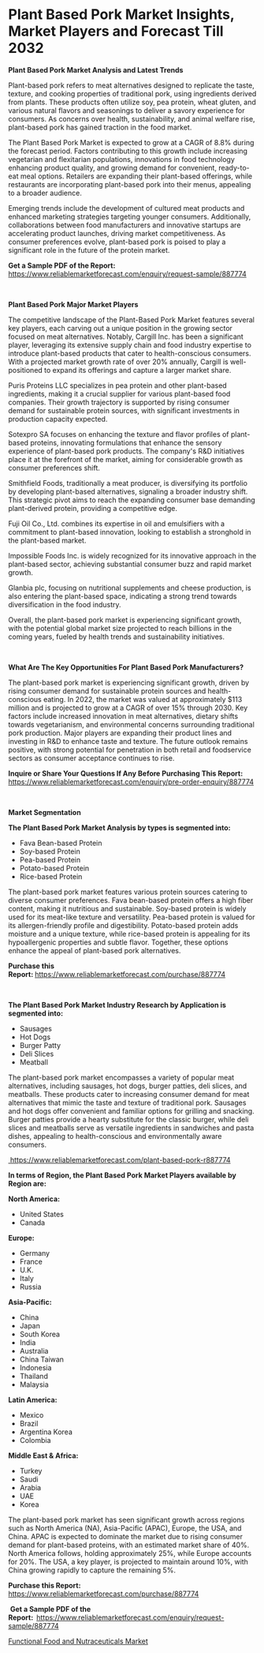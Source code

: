 <p><h1>Plant Based Pork Market Insights, Market Players and Forecast Till 2032</h1></p><p><strong>Plant Based Pork Market Analysis and Latest Trends</strong></p>
<p><p>Plant-based pork refers to meat alternatives designed to replicate the taste, texture, and cooking properties of traditional pork, using ingredients derived from plants. These products often utilize soy, pea protein, wheat gluten, and various natural flavors and seasonings to deliver a savory experience for consumers. As concerns over health, sustainability, and animal welfare rise, plant-based pork has gained traction in the food market.</p><p>The Plant Based Pork Market is expected to grow at a CAGR of 8.8% during the forecast period. Factors contributing to this growth include increasing vegetarian and flexitarian populations, innovations in food technology enhancing product quality, and growing demand for convenient, ready-to-eat meal options. Retailers are expanding their plant-based offerings, while restaurants are incorporating plant-based pork into their menus, appealing to a broader audience. </p><p>Emerging trends include the development of cultured meat products and enhanced marketing strategies targeting younger consumers. Additionally, collaborations between food manufacturers and innovative startups are accelerating product launches, driving market competitiveness. As consumer preferences evolve, plant-based pork is poised to play a significant role in the future of the protein market.</p></p>
<p><strong>Get a Sample PDF of the Report:&nbsp;</strong> <a href="https://www.reliablemarketforecast.com/enquiry/request-sample/887774?utm_campaign=3078&utm_medium=2&utm_source=Github&utm_content=ia&utm_term=07042025&utm_id=plant-based-pork">https://www.reliablemarketforecast.com/enquiry/request-sample/887774</a></p>
<p>&nbsp;</p>
<p><strong>Plant Based Pork Major Market Players</strong></p>
<p><p>The competitive landscape of the Plant-Based Pork Market features several key players, each carving out a unique position in the growing sector focused on meat alternatives. Notably, Cargill Inc. has been a significant player, leveraging its extensive supply chain and food industry expertise to introduce plant-based products that cater to health-conscious consumers. With a projected market growth rate of over 20% annually, Cargill is well-positioned to expand its offerings and capture a larger market share.</p><p>Puris Proteins LLC specializes in pea protein and other plant-based ingredients, making it a crucial supplier for various plant-based food companies. Their growth trajectory is supported by rising consumer demand for sustainable protein sources, with significant investments in production capacity expected.</p><p>Sotexpro SA focuses on enhancing the texture and flavor profiles of plant-based proteins, innovating formulations that enhance the sensory experience of plant-based pork products. The company's R&D initiatives place it at the forefront of the market, aiming for considerable growth as consumer preferences shift.</p><p>Smithfield Foods, traditionally a meat producer, is diversifying its portfolio by developing plant-based alternatives, signaling a broader industry shift. This strategic pivot aims to reach the expanding consumer base demanding plant-derived protein, providing a competitive edge.</p><p>Fuji Oil Co., Ltd. combines its expertise in oil and emulsifiers with a commitment to plant-based innovation, looking to establish a stronghold in the plant-based market.</p><p>Impossible Foods Inc. is widely recognized for its innovative approach in the plant-based sector, achieving substantial consumer buzz and rapid market growth. </p><p>Glanbia plc, focusing on nutritional supplements and cheese production, is also entering the plant-based space, indicating a strong trend towards diversification in the food industry.</p><p>Overall, the plant-based pork market is experiencing significant growth, with the potential global market size projected to reach billions in the coming years, fueled by health trends and sustainability initiatives.</p></p>
<p>&nbsp;</p>
<p><strong>What Are The Key Opportunities For Plant Based Pork Manufacturers?</strong></p>
<p><p>The plant-based pork market is experiencing significant growth, driven by rising consumer demand for sustainable protein sources and health-conscious eating. In 2022, the market was valued at approximately $113 million and is projected to grow at a CAGR of over 15% through 2030. Key factors include increased innovation in meat alternatives, dietary shifts towards vegetarianism, and environmental concerns surrounding traditional pork production. Major players are expanding their product lines and investing in R&D to enhance taste and texture. The future outlook remains positive, with strong potential for penetration in both retail and foodservice sectors as consumer acceptance continues to rise.</p></p>
<p><strong>Inquire or Share Your Questions If Any Before Purchasing This Report:</strong> <a href="https://www.reliablemarketforecast.com/enquiry/pre-order-enquiry/887774?utm_campaign=3078&utm_medium=2&utm_source=Github&utm_content=ia&utm_term=07042025&utm_id=plant-based-pork">https://www.reliablemarketforecast.com/enquiry/pre-order-enquiry/887774</a></p>
<p>&nbsp;</p>
<p><strong>Market Segmentation</strong></p>
<p><strong>The Plant Based Pork Market Analysis by types is segmented into:</strong></p>
<p><ul><li>Fava Bean-based Protein</li><li>Soy-based Protein</li><li>Pea-based Protein</li><li>Potato-based Protein</li><li>Rice-based Protein</li></ul></p>
<p><p>The plant-based pork market features various protein sources catering to diverse consumer preferences. Fava bean-based protein offers a high fiber content, making it nutritious and sustainable. Soy-based protein is widely used for its meat-like texture and versatility. Pea-based protein is valued for its allergen-friendly profile and digestibility. Potato-based protein adds moisture and a unique texture, while rice-based protein is appealing for its hypoallergenic properties and subtle flavor. Together, these options enhance the appeal of plant-based pork alternatives.</p></p>
<p><strong>Purchase this Report:&nbsp;</strong><a href="https://www.reliablemarketforecast.com/purchase/887774?utm_campaign=3078&utm_medium=2&utm_source=Github&utm_content=ia&utm_term=07042025&utm_id=plant-based-pork">https://www.reliablemarketforecast.com/purchase/887774</a></p>
<p>&nbsp;</p>
<p><strong>The Plant Based Pork Market Industry Research by Application is segmented into:</strong></p>
<p><ul><li>Sausages</li><li>Hot Dogs</li><li>Burger Patty</li><li>Deli Slices</li><li>Meatball</li></ul></p>
<p><p>The plant-based pork market encompasses a variety of popular meat alternatives, including sausages, hot dogs, burger patties, deli slices, and meatballs. These products cater to increasing consumer demand for meat alternatives that mimic the taste and texture of traditional pork. Sausages and hot dogs offer convenient and familiar options for grilling and snacking. Burger patties provide a hearty substitute for the classic burger, while deli slices and meatballs serve as versatile ingredients in sandwiches and pasta dishes, appealing to health-conscious and environmentally aware consumers.</p></p>
<p><a href="https://www.reliablemarketforecast.com/plant-based-pork-r887774?utm_campaign=3078&utm_medium=2&utm_source=Github&utm_content=ia&utm_term=07042025&utm_id=plant-based-pork">&nbsp;https://www.reliablemarketforecast.com/plant-based-pork-r887774</a></p>
<p><strong>In terms of Region, the Plant Based Pork Market Players available by Region are:</strong></p>
<p>
    <p> <strong> North America: </strong>
        <ul>
            <li>United States</li>
            <li>Canada</li>
        </ul>
        </p> 
    <p> <strong> Europe: </strong>
        <ul>
            <li>Germany</li>
            <li>France</li>
            <li>U.K.</li>
            <li>Italy</li>
            <li>Russia</li>
        </ul>
        </p> 
    <p> <strong> Asia-Pacific: </strong>
        <ul>
            <li>China</li>
            <li>Japan</li>
            <li>South Korea</li>
            <li>India</li>
            <li>Australia</li>
            <li>China Taiwan</li>
            <li>Indonesia</li>
            <li>Thailand</li>
            <li>Malaysia</li>
        </ul>
        </p> 
    <p> <strong> Latin America: </strong>
        <ul>
            <li>Mexico</li>
            <li>Brazil</li>
            <li>Argentina Korea</li>
            <li>Colombia</li>
        </ul>
        </p> 
    <p> <strong> Middle East & Africa: </strong>
        <ul>
            <li>Turkey</li>
            <li>Saudi</li>
            <li>Arabia</li>
            <li>UAE</li>
            <li>Korea</li>
        </ul>
    </p>
    </p>
<p><p>The plant-based pork market has seen significant growth across regions such as North America (NA), Asia-Pacific (APAC), Europe, the USA, and China. APAC is expected to dominate the market due to rising consumer demand for plant-based proteins, with an estimated market share of 40%. North America follows, holding approximately 25%, while Europe accounts for 20%. The USA, a key player, is projected to maintain around 10%, with China growing rapidly to capture the remaining 5%.</p></p>
<p><strong>Purchase this Report: </strong><a href="https://www.reliablemarketforecast.com/purchase/887774?utm_campaign=3078&utm_medium=2&utm_source=Github&utm_content=ia&utm_term=07042025&utm_id=plant-based-pork">https://www.reliablemarketforecast.com/purchase/887774</a></p>
<p>&nbsp;<strong>Get a Sample PDF of the Report:&nbsp;&nbsp;</strong><a href="https://www.reliablemarketforecast.com/enquiry/request-sample/887774?utm_campaign=3078&utm_medium=2&utm_source=Github&utm_content=ia&utm_term=07042025&utm_id=plant-based-pork">https://www.reliablemarketforecast.com/enquiry/request-sample/887774</a></p>
<p><strong></strong></p>
<p><p><a href="https://github.com/marlanamarvn/Market-Research-Report-List-1/blob/main/functional-food-and-nutraceuticals-market.md?utm_campaign=3078&utm_medium=2&utm_source=Github&utm_content=ia&utm_term=07042025&utm_id=plant-based-pork">Functional Food and Nutraceuticals Market</a></p></p>